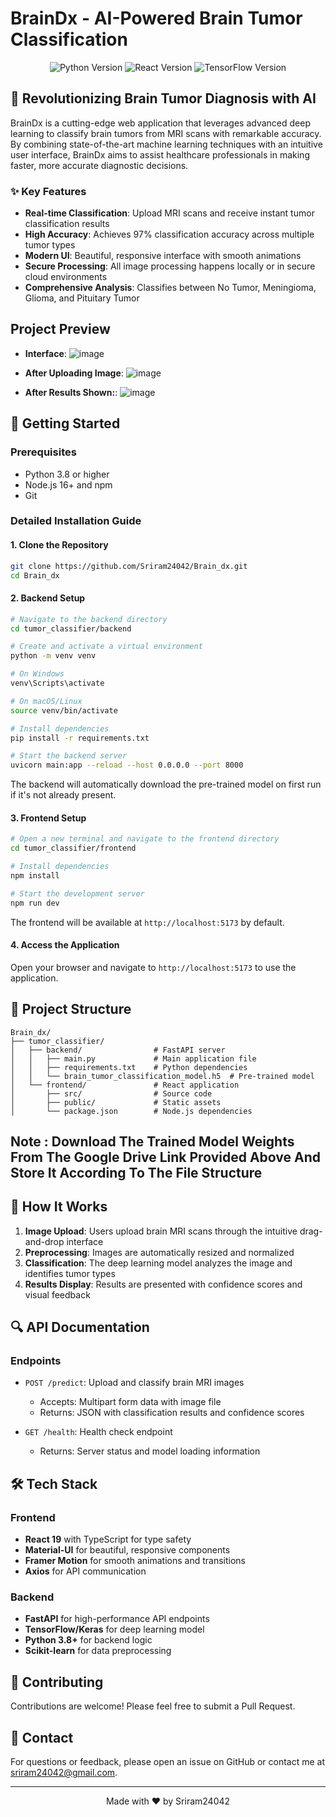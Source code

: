 # BrainDx - AI-Powered Brain Tumor Classification

<div align="center">
  <img src="https://img.shields.io/badge/Python-3.8+-blue.svg" alt="Python Version">
  <img src="https://img.shields.io/badge/React-19.0.0-61DAFB.svg" alt="React Version">
  <img src="https://img.shields.io/badge/TensorFlow-2.x-FF6F00.svg" alt="TensorFlow Version">
</div>

## 🧠 Revolutionizing Brain Tumor Diagnosis with AI

BrainDx is a cutting-edge web application that leverages advanced deep learning to classify brain tumors from MRI scans with remarkable accuracy. By combining state-of-the-art machine learning techniques with an intuitive user interface, BrainDx aims to assist healthcare professionals in making faster, more accurate diagnostic decisions.


### ✨ Key Features

- **Real-time Classification**: Upload MRI scans and receive instant tumor classification results
- **High Accuracy**: Achieves 97% classification accuracy across multiple tumor types
- **Modern UI**: Beautiful, responsive interface with smooth animations
- **Secure Processing**: All image processing happens locally or in secure cloud environments
- **Comprehensive Analysis**: Classifies between No Tumor, Meningioma, Glioma, and Pituitary Tumor

## Project Preview
- **Interface**:
![image](https://github.com/user-attachments/assets/b34f3dba-7ff9-4c5b-b596-096327f6d632)

- **After Uploading Image**:
![image](https://github.com/user-attachments/assets/eafe1d70-439d-4221-b0c1-7ec6abd1ec73)

- **After Results Shown:**:
![image](https://github.com/user-attachments/assets/66425c5e-b1fe-40a6-9db5-04759384b3b7)



## 🚀 Getting Started

### Prerequisites

- Python 3.8 or higher
- Node.js 16+ and npm
- Git

### Detailed Installation Guide

#### 1. Clone the Repository

```bash
git clone https://github.com/Sriram24042/Brain_dx.git
cd Brain_dx
```

#### 2. Backend Setup

```bash
# Navigate to the backend directory
cd tumor_classifier/backend

# Create and activate a virtual environment
python -m venv venv

# On Windows
venv\Scripts\activate

# On macOS/Linux
source venv/bin/activate

# Install dependencies
pip install -r requirements.txt

# Start the backend server
uvicorn main:app --reload --host 0.0.0.0 --port 8000
```

The backend will automatically download the pre-trained model on first run if it's not already present.

#### 3. Frontend Setup

```bash
# Open a new terminal and navigate to the frontend directory
cd tumor_classifier/frontend

# Install dependencies
npm install

# Start the development server
npm run dev
```

The frontend will be available at `http://localhost:5173` by default.

#### 4. Access the Application

Open your browser and navigate to `http://localhost:5173` to use the application.

## 🔧 Project Structure

```
Brain_dx/
├── tumor_classifier/
│   ├── backend/                # FastAPI server
│   │   ├── main.py             # Main application file
│   │   ├── requirements.txt    # Python dependencies
│   │   └── brain_tumor_classification_model.h5  # Pre-trained model
│   └── frontend/               # React application
│       ├── src/                # Source code
│       ├── public/             # Static assets
│       └── package.json        # Node.js dependencies
```
## Note : Download The Trained Model Weights From The Google Drive Link Provided Above And Store It According To The File Structure 
## 🧪 How It Works

1. **Image Upload**: Users upload brain MRI scans through the intuitive drag-and-drop interface
2. **Preprocessing**: Images are automatically resized and normalized
3. **Classification**: The deep learning model analyzes the image and identifies tumor types
4. **Results Display**: Results are presented with confidence scores and visual feedback

## 🔍 API Documentation

### Endpoints

- `POST /predict`: Upload and classify brain MRI images
  - Accepts: Multipart form data with image file
  - Returns: JSON with classification results and confidence scores

- `GET /health`: Health check endpoint
  - Returns: Server status and model loading information

## 🛠️ Tech Stack

### Frontend
- **React 19** with TypeScript for type safety
- **Material-UI** for beautiful, responsive components
- **Framer Motion** for smooth animations and transitions
- **Axios** for API communication

### Backend
- **FastAPI** for high-performance API endpoints
- **TensorFlow/Keras** for deep learning model
- **Python 3.8+** for backend logic
- **Scikit-learn** for data preprocessing


## 🤝 Contributing

Contributions are welcome! Please feel free to submit a Pull Request.

## 📧 Contact

For questions or feedback, please open an issue on GitHub or contact me at sriram24042@gmail.com.

---

<div align="center">
  <p>Made with ❤️ by Sriram24042</p>
</div> 
